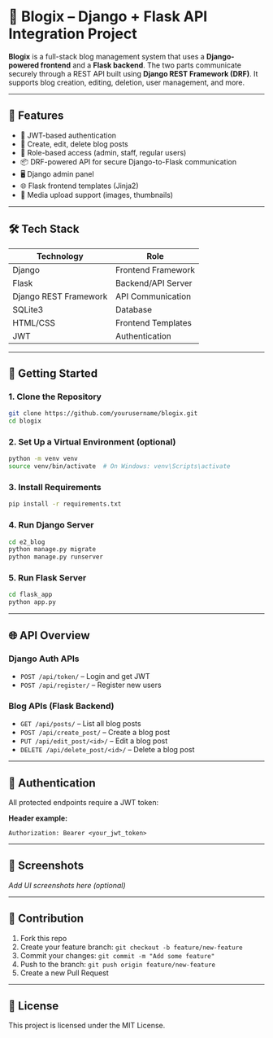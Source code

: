 
# 📝 Blogix – Django + Flask API Integration Project

**Blogix** is a full-stack blog management system that uses a **Django-powered frontend** and a **Flask backend**. The two parts communicate securely through a REST API built using **Django REST Framework (DRF)**. It supports blog creation, editing, deletion, user management, and more.

---

## 📌 Features

- 🔐 JWT-based authentication
- 📝 Create, edit, delete blog posts
- 👥 Role-based access (admin, staff, regular users)
- 📦 DRF-powered API for secure Django-to-Flask communication
- 🖥️ Django admin panel
- 🌐 Flask frontend templates (Jinja2)
- 📁 Media upload support (images, thumbnails)

---

## 🛠 Tech Stack

| Technology              | Role                  |
|-------------------------|------------------------|
| Django                  | Frontend Framework     |
| Flask                   | Backend/API Server     |
| Django REST Framework   | API Communication      |
| SQLite3                 | Database               |
| HTML/CSS                | Frontend Templates     |
| JWT                     | Authentication         |

---

## 🚀 Getting Started

### 1. Clone the Repository

```bash
git clone https://github.com/yourusername/blogix.git
cd blogix
```

### 2. Set Up a Virtual Environment (optional)

```bash
python -m venv venv
source venv/bin/activate  # On Windows: venv\Scripts\activate
```

### 3. Install Requirements

```bash
pip install -r requirements.txt
```

### 4. Run Django Server

```bash
cd e2_blog
python manage.py migrate
python manage.py runserver
```

### 5. Run Flask Server

```bash
cd flask_app
python app.py
```

---

## 🌐 API Overview

### Django Auth APIs

- `POST /api/token/` – Login and get JWT
- `POST /api/register/` – Register new users

### Blog APIs (Flask Backend)

- `GET /api/posts/` – List all blog posts
- `POST /api/create_post/` – Create a blog post
- `PUT /api/edit_post/<id>/` – Edit a blog post
- `DELETE /api/delete_post/<id>/` – Delete a blog post

---

## 🔐 Authentication

All protected endpoints require a JWT token:

**Header example:**

```
Authorization: Bearer <your_jwt_token>
```

---

## 📸 Screenshots

_Add UI screenshots here (optional)_

---

## 🙌 Contribution

1. Fork this repo
2. Create your feature branch: `git checkout -b feature/new-feature`
3. Commit your changes: `git commit -m "Add some feature"`
4. Push to the branch: `git push origin feature/new-feature`
5. Create a new Pull Request

---

## 📄 License

This project is licensed under the MIT License.
